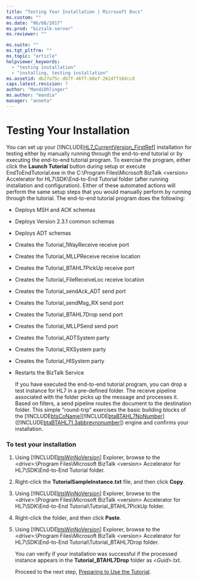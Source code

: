 ```yaml
---
title: "Testing Your Installation | Microsoft Docs"
ms.custom: ""
ms.date: "06/08/2017"
ms.prod: "biztalk-server"
ms.reviewer: ""

ms.suite: ""
ms.tgt_pltfrm: ""
ms.topic: "article"
helpviewer_keywords: 
  - "testing installation"
  - "installing, testing installation"
ms.assetid: db27a75c-db7f-46ff-b8ef-2624ff18dcc8
caps.latest.revision: 7
author: "MandiOhlinger"
ms.author: "mandia"
manager: "anneta"
---
```

# Testing Your Installation
You can set up your [!INCLUDE[HL7_CurrentVersion_FirstRef](../../includes/hl7-currentversion-firstref-md.md)] installation for testing either by manually running through the end-to-end tutorial or by executing the end-to-end tutorial program. To exercise the program, either click the **Launch Tutorial** button during setup or execute EndToEndTutorial.exe in the C:\Program Files\Microsoft BizTalk \<version\> Accelerator for HL7\SDK\End-to-End Tutorial folder (after running installation and configuration). Either of these automated actions will perform the same setup steps that you would manually perform by running through the tutorial. The end-to-end tutorial program does the following:  
  
- Deploys MSH and ACK schemas  
  
- Deploys Version 2.3.1 common schemas  
  
- Deploys ADT schemas  
  
- Creates the Tutorial_1WayReceive receive port  
  
- Creates the Tutorial_MLLPReceive receive location  
  
- Creates the Tutorial_BTAHL7PickUp receive port  
  
- Creates the Tutorial_FileReceiveLoc receive location  
  
- Creates the Tutorial_sendAck_ADT send port  
  
- Creates the Tutorial_sendMsg_RX send port  
  
- Creates the Tutorial_BTAHL7Drop send port  
  
- Creates the Tutorial_MLLPSend send port  
  
- Creates the Tutorial_ADTSystem party  
  
- Creates the Tutorial_RXSystem party  
  
- Creates the Tutorial_HISystem party  
  
- Restarts the BizTalk Service  
  
  If you have executed the end-to-end tutorial program, you can drop a test instance for HL7 in a pre-defined folder. The receive pipeline associated with the folder picks up the message and processes it. Based on filters, a send pipeline routes the document to the destination folder. This simple "round-trip" exercises the basic building blocks of the [!INCLUDE[btsCoName](../../includes/btsconame-md.md)][!INCLUDE[btaBTAHL7NoNumber](../../includes/btabtahl7nonumber-md.md)] ([!INCLUDE[btaBTAHL71.3abbrevnonumber](../../includes/btabtahl71-3abbrevnonumber-md.md)]) engine and confirms your installation.  
  
### To test your installation  
  
1. Using [!INCLUDE[btsWinNoVersion](../../includes/btswinnoversion-md.md)] Explorer, browse to the \<*drive*\>:\Program Files\Microsoft BizTalk \<version\> Accelerator for HL7\SDK\End-to-End Tutorial folder.  
  
2. Right-click the **TutorialSampleInstance.txt** file, and then click **Copy**.  
  
3. Using [!INCLUDE[btsWinNoVersion](../../includes/btswinnoversion-md.md)] Explorer, browse to the \<*drive*\>:\Program Files\Microsoft BizTalk \<version\> Accelerator for HL7\SDK\End-to-End Tutorial\Tutorial_BTAHL7PickUp folder.  
  
4. Right-click the folder, and then click **Paste**.  
  
5. Using [!INCLUDE[btsWinNoVersion](../../includes/btswinnoversion-md.md)] Explorer, browse to the \<*drive*\>:\Program Files\Microsoft BizTalk \<version\> Accelerator for HL7\SDK\End-to-End Tutorial\Tutorial_BTAHL7Drop folder.  
  
    You can verify if your installation was successful if the processed instance appears in the **Tutorial_BTAHL7Drop** folder as \<*Guid*\>.txt.  
  
   Proceed to the next step, [Preparing to Use the Tutorial](../../adapters-and-accelerators/accelerator-hl7/preparing-to-use-the-tutorial2.md).
